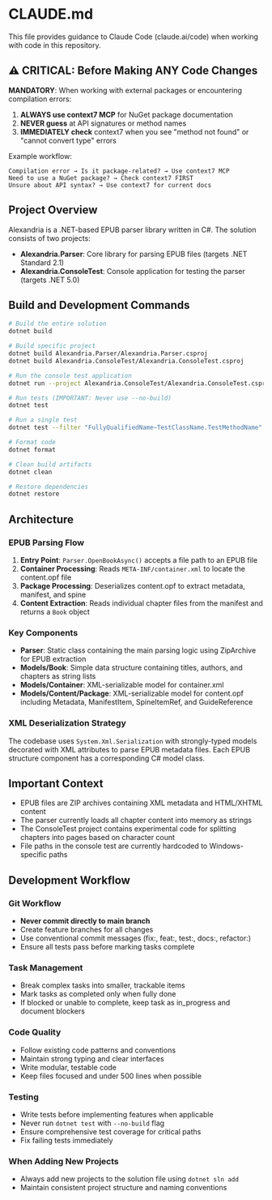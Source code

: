 # CLAUDE.md

This file provides guidance to Claude Code (claude.ai/code) when working with code in this repository.

## ⚠️ CRITICAL: Before Making ANY Code Changes

**MANDATORY**: When working with external packages or encountering compilation errors:

1. **ALWAYS use context7 MCP** for NuGet package documentation
2. **NEVER guess** at API signatures or method names
3. **IMMEDIATELY check** context7 when you see "method not found" or "cannot convert type" errors

Example workflow:
```
Compilation error → Is it package-related? → Use context7 MCP
Need to use a NuGet package? → Check context7 FIRST
Unsure about API syntax? → Use context7 for current docs
```

## Project Overview

Alexandria is a .NET-based EPUB parser library written in C#. The solution consists of two projects:
- **Alexandria.Parser**: Core library for parsing EPUB files (targets .NET Standard 2.1)
- **Alexandria.ConsoleTest**: Console application for testing the parser (targets .NET 5.0)

## Build and Development Commands

```bash
# Build the entire solution
dotnet build

# Build specific project
dotnet build Alexandria.Parser/Alexandria.Parser.csproj
dotnet build Alexandria.ConsoleTest/Alexandria.ConsoleTest.csproj

# Run the console test application
dotnet run --project Alexandria.ConsoleTest/Alexandria.ConsoleTest.csproj

# Run tests (IMPORTANT: Never use --no-build)
dotnet test

# Run a single test
dotnet test --filter "FullyQualifiedName~TestClassName.TestMethodName"

# Format code
dotnet format

# Clean build artifacts
dotnet clean

# Restore dependencies
dotnet restore
```

## Architecture

### EPUB Parsing Flow
1. **Entry Point**: `Parser.OpenBookAsync()` accepts a file path to an EPUB file
2. **Container Processing**: Reads `META-INF/container.xml` to locate the content.opf file
3. **Package Processing**: Deserializes content.opf to extract metadata, manifest, and spine
4. **Content Extraction**: Reads individual chapter files from the manifest and returns a `Book` object

### Key Components
- **Parser**: Static class containing the main parsing logic using ZipArchive for EPUB extraction
- **Models/Book**: Simple data structure containing titles, authors, and chapters as string lists
- **Models/Container**: XML-serializable model for container.xml
- **Models/Content/Package**: XML-serializable model for content.opf including Metadata, ManifestItem, SpineItemRef, and GuideReference

### XML Deserialization Strategy
The codebase uses `System.Xml.Serialization` with strongly-typed models decorated with XML attributes to parse EPUB metadata files. Each EPUB structure component has a corresponding C# model class.

## Important Context

- EPUB files are ZIP archives containing XML metadata and HTML/XHTML content
- The parser currently loads all chapter content into memory as strings
- The ConsoleTest project contains experimental code for splitting chapters into pages based on character count
- File paths in the console test are currently hardcoded to Windows-specific paths

## Development Workflow

### Git Workflow
- **Never commit directly to main branch**
- Create feature branches for all changes
- Use conventional commit messages (fix:, feat:, test:, docs:, refactor:)
- Ensure all tests pass before marking tasks complete

### Task Management
- Break complex tasks into smaller, trackable items
- Mark tasks as completed only when fully done
- If blocked or unable to complete, keep task as in_progress and document blockers

### Code Quality
- Follow existing code patterns and conventions
- Maintain strong typing and clear interfaces
- Write modular, testable code
- Keep files focused and under 500 lines when possible

### Testing
- Write tests before implementing features when applicable
- Never run `dotnet test` with `--no-build` flag
- Ensure comprehensive test coverage for critical paths
- Fix failing tests immediately

### When Adding New Projects
- Always add new projects to the solution file using `dotnet sln add`
- Maintain consistent project structure and naming conventions